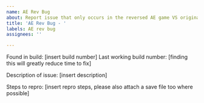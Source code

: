 ```yaml
---
name: AE Rev Bug
about: Report issue that only occurs in the reversed AE game VS original AE game
title: 'AE Rev Bug - '
labels: AE rev bug
assignees: ''

---
```


Found in build: [insert build number]
Last working build number: [finding this will greatly reduce time to fix]

Description of issue:
[insert description]

Steps to repro:
[insert repro steps, please also attach a save file too where possible]
